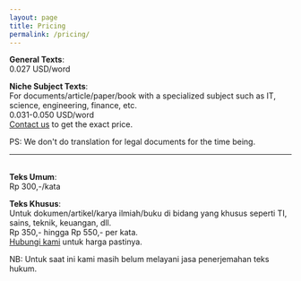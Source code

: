 ```yaml
---
layout: page
title: Pricing
permalink: /pricing/
---
```


**General Texts**:  
0.027 USD/word

**Niche Subject Texts**:  
For documents/article/paper/book with a specialized subject such as 
IT, science, engineering, finance, etc.  
0.031-0.050 USD/word  
[Contact us][contact-us] to get the exact price.

PS: We don't do translation for legal documents for the time being.  

---  

<br/>**Teks Umum**:  
Rp 300,-/kata   

**Teks Khusus**:  
Untuk dokumen/artikel/karya ilmiah/buku di bidang yang khusus seperti TI, 
sains, teknik, keuangan, dll.   
Rp 350,- hingga Rp 550,- per kata.  
[Hubungi kami][contact-us] untuk harga pastinya.   

NB: Untuk saat ini kami masih belum melayani jasa penerjemahan teks hukum.

[contact-us]: mailto:settrans.eits@gmail.com
